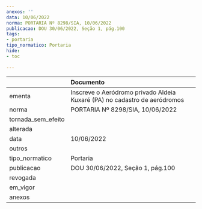```yaml
---
anexos: ''
data: 10/06/2022
norma: PORTARIA Nº 8298/SIA, 10/06/2022
publicacao: DOU 30/06/2022, Seção 1, pág.100
tags:
- portaria
tipo_normatico: Portaria
hide: 
- toc 
 
---
```


|                    | Documento                                                                 |
|:-------------------|:--------------------------------------------------------------------------|
| ementa             | Inscreve o Aeródromo privado Aldeia Kuxaré (PA) no cadastro de aeródromos |
| norma              | PORTARIA Nº 8298/SIA, 10/06/2022                                          |
| tornada_sem_efeito |                                                                           |
| alterada           |                                                                           |
| data               | 10/06/2022                                                                |
| outros             |                                                                           |
| tipo_normatico     | Portaria                                                                  |
| publicacao         | DOU 30/06/2022, Seção 1, pág.100                                          |
| revogada           |                                                                           |
| em_vigor           |                                                                           |
| anexos             |                                                                           |